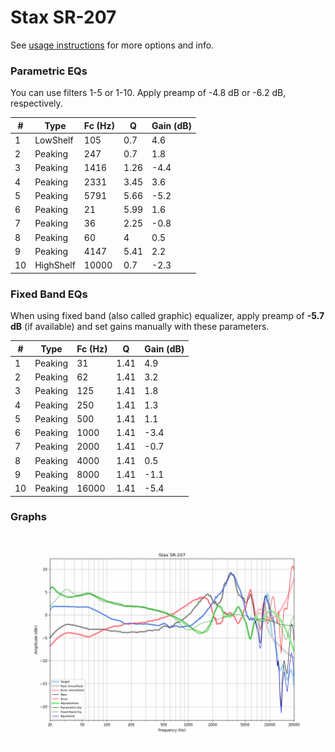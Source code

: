# Stax SR-207
See [usage instructions](https://github.com/jaakkopasanen/AutoEq#usage) for more options and info.

### Parametric EQs
You can use filters 1-5 or 1-10. Apply preamp of -4.8 dB or -6.2 dB, respectively.

|   # | Type      |   Fc (Hz) |    Q |   Gain (dB) |
|-----|-----------|-----------|------|-------------|
|   1 | LowShelf  |       105 | 0.7  |         4.6 |
|   2 | Peaking   |       247 | 0.7  |         1.8 |
|   3 | Peaking   |      1416 | 1.26 |        -4.4 |
|   4 | Peaking   |      2331 | 3.45 |         3.6 |
|   5 | Peaking   |      5791 | 5.66 |        -5.2 |
|   6 | Peaking   |        21 | 5.99 |         1.6 |
|   7 | Peaking   |        36 | 2.25 |        -0.8 |
|   8 | Peaking   |        60 | 4    |         0.5 |
|   9 | Peaking   |      4147 | 5.41 |         2.2 |
|  10 | HighShelf |     10000 | 0.7  |        -2.3 |

### Fixed Band EQs
When using fixed band (also called graphic) equalizer, apply preamp of **-5.7 dB** (if available) and set gains manually with these parameters.

|   # | Type    |   Fc (Hz) |    Q |   Gain (dB) |
|-----|---------|-----------|------|-------------|
|   1 | Peaking |        31 | 1.41 |         4.9 |
|   2 | Peaking |        62 | 1.41 |         3.2 |
|   3 | Peaking |       125 | 1.41 |         1.8 |
|   4 | Peaking |       250 | 1.41 |         1.3 |
|   5 | Peaking |       500 | 1.41 |         1.1 |
|   6 | Peaking |      1000 | 1.41 |        -3.4 |
|   7 | Peaking |      2000 | 1.41 |        -0.7 |
|   8 | Peaking |      4000 | 1.41 |         0.5 |
|   9 | Peaking |      8000 | 1.41 |        -1.1 |
|  10 | Peaking |     16000 | 1.41 |        -5.4 |

### Graphs
![](./Stax%20SR-207.png)
